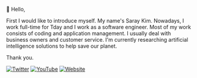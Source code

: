 🤝 Hello,

First I would like to introduce myself. My name's Saray Kim. Nowadays, I work full-time for Tday and I work as a software engineer. Most of my work consists of coding and application management. I usually deal with business owners and customer service. I'm currently researching artificial intelligence solutions to help save our planet.

Thank you.

[![Twitter](https://img.shields.io/badge/Twitter-%231DA1F2.svg?logo=Twitter&logoColor=white)](https://twitter.com/ray_168) 
[![YouTube](https://img.shields.io/badge/YouTube-%23FF0000.svg?logo=YouTube&logoColor=white)](https://www.youtube.com/c/SarayKim) 
[![Website](https://img.shields.io/static/v1?label=Website:&message=kimsaray.blogspot.com&color=blue)](https://kimsaray.blogspot.com) 

